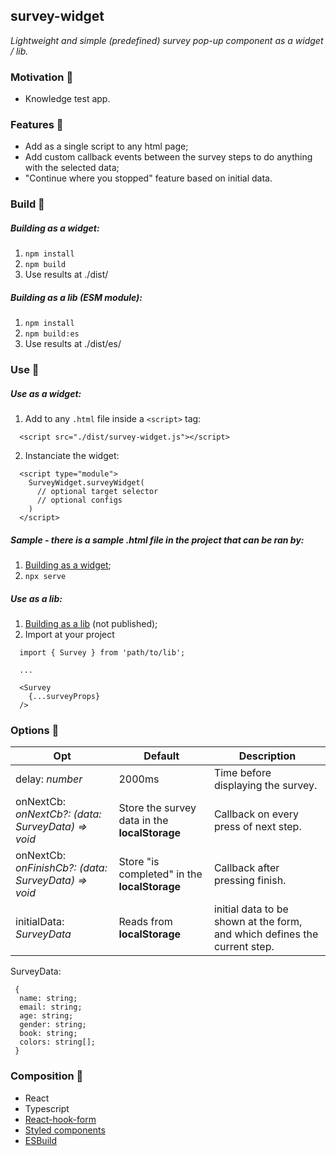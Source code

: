 ## survey-widget
*Lightweight and simple (predefined) survey pop-up component as a widget / lib.*

### Motivation :running:

- Knowledge test app.

### Features :mag_right:

- Add as a single script to any html page;
- Add custom callback events between the survey steps to do anything with the selected data;
- "Continue where you stopped" feature based on initial data.

### Build :construction_worker:

##### Building as a widget:
1. ``npm install`` 
2. ``npm build``
3. Use results at ./dist/

##### Building as a lib (ESM module):
1. ``npm install``
2. ``npm build:es``
3. Use results at ./dist/es/

### Use :electric_plug:

##### Use as a widget:
1. Add to any ``.html`` file inside a ``<script>`` tag:
  ```
    <script src="./dist/survey-widget.js"></script>
  ```
2. Instanciate the widget:
  ```
    <script type="module">
      SurveyWidget.surveyWidget(
        // optional target selector
        // optional configs
      )
    </script>
  ```

##### Sample - there is a sample .html file in the project that can be ran by:
1. [Building as a widget](#building-as-a-widget);
2. ``npx serve``

##### Use as a lib:
1. [Building as a lib](#building-as-a-lib-esm-module) (not published);
2. Import at your project
  ```
    import { Survey } from 'path/to/lib';

    ...

    <Survey
      {...surveyProps}
    />
  ```

### Options :flags:

|Opt|Default|Description|
|---|---|---|
| delay: *number* | 2000ms | Time before displaying the survey. |
| onNextCb: *onNextCb?: (data: SurveyData) => void* | Store the survey data in the **localStorage** | Callback on every press of next step.  |
| onNextCb: *onFinishCb?: (data: SurveyData) => void* | Store "is completed" in the **localStorage** | Callback after pressing finish. |
| initialData: *SurveyData* | Reads from **localStorage** | initial data to be shown at the form, and which defines the current step. |

SurveyData:
```
 {
  name: string;
  email: string;
  age: string;
  gender: string;
  book: string;
  colors: string[];
 }
```


### Composition :hammer:

- React
- Typescript
- [React-hook-form](https://react-hook-form.com/)
- [Styled components](https://styled-components.com/)
- [ESBuild](https://esbuild.github.io/)

